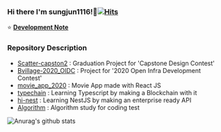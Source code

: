 ### Hi there I'm sungjun1116!👋[![Hits](https://hits.seeyoufarm.com/api/count/incr/badge.svg?url=https%3A%2F%2Fgithub.com%2Fsungjun1116%2Fhit-counter&count_bg=%2379C83D&title_bg=%23555555&icon=&icon_color=%23E7E7E7&title=hits&edge_flat=false)](https://hits.seeyoufarm.com)
:star: [**Development Note**](https://www.notion.so/NOTE-0ad7b0cd5fc546029425386e4f72c949)

### Repository Description
- <a href='https://github.com/sungjun1116/Scatter-capstone2'>Scatter-capston2</a> : Graduation Project for 'Capstone Design Contest'
- <a href='https://github.com/sungjun1116/Bvillage-2020_OIDC'>Bvillage-2020_OIDC</a> : Project for '2020 Open Infra Development Contest'
- <a href='https://github.com/sungjun1116/movie_app_2020'>movie_app_2020</a> : Movie App made with React JS
- <a href='https://github.com/sungjun1116/typechain'>typechain</a> : Learning Typescript by making a Blockchain with it
- <a href='https://github.com/sungjun1116/hi-nest'>hi-nest</a> : Learning NestJS by making an enterprise ready API
- <a href='https://github.com/sungjun1116/Algorithm'>Algorithm</a> : Algorithm study for coding test


![Anurag's github stats](https://github-readme-stats.vercel.app/api?username=sungjun1116&show_icons=true&count_private=true) 

